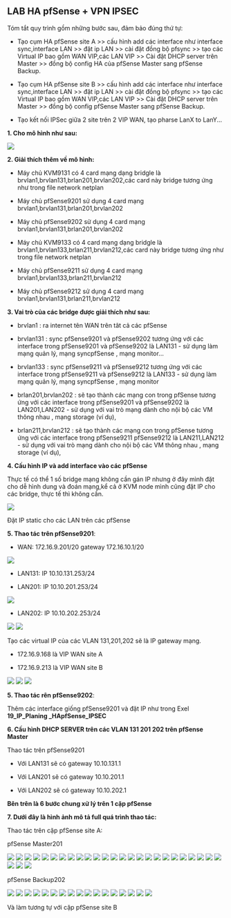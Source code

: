 ## LAB HA pfSense + VPN IPSEC

Tóm tắt quy trình gồm những bước sau, đảm bảo đúng thứ tự:

  + Tạo cụm HA pfSense site A >> cấu hình add các interface như interface sync,interface LAN >>  đặt ip LAN >>  cài đặt đồng bộ pfsync >>  tạo các Virtual IP bao gồm WAN VIP,các LAN VIP >> Cài đặt DHCP server trên Master >> đồng bộ config HA của pfSense Master sang pfSense Backup.

  + Tạo cụm HA pfSense site B >> cấu hình add các interface như interface sync,interface LAN >>  đặt ip LAN >>  cài đặt đồng bộ pfsync >>  tạo các Virtual IP bao gồm WAN VIP,các LAN VIP >> Cài đặt DHCP server trên Master >> đồng bộ config pfSense Master sang pfSense Backup.

  + Tạo kết nối IPSec giữa 2 site trên 2 VIP WAN, tạo pharse LanX to LanY...

**1. Cho mô hình như sau:**

   <img src="pFsenseimages/Screenshot_347.png"> 

**2. Giải thích thêm về mô hình:**

  - Máy chủ KVM9131 có 4 card mạng dạng bridgle là brvlan1,brvlan131,brlan201,brvlan202,các card này bridge tương ứng như trong file network netplan

  - Máy chủ pfSense9201 sử dụng 4 card mạng brvlan1,brvlan131,brlan201,brvlan202

  - Máy chủ pfSense9202 sử dụng 4 card mạng brvlan1,brvlan131,brlan201,brvlan202

  - Máy chủ KVM9133 có 4 card mạng dạng bridgle là  brvlan1,brvlan133,brlan211,brvlan212,các card này bridge tương ứng như trong file network netplan

  - Máy chủ pfSense9211 sử dụng 4 card mạng brvlan1,brvlan133,brlan211,brvlan212

  - Máy chủ pfSense9212 sử dụng 4 card mạng brvlan1,brvlan131,brlan211,brvlan212

**3. Vai trò của các bridge được giải thích như sau:**

  - brvlan1 : ra internet tên WAN trên tât cả các pfSense

  - brvlan131 : sync pfSense9201 và pfSense9202 tương ứng với các interface trong pfSense9201 và pfSense9202 là LAN131 - sử dụng làm mạng quản lý, mạng syncpfSense , mạng monitor...

  - brvlan133 : sync pfSense9211 và pfSense9212 tương ứng với các interface trong pfSense9211 và pfSense9212 là LAN133 - sử dụng làm mạng quản lý, mạng syncpfSense , mạng monitor

  - brlan201,brvlan202 : sẽ tạo thành các mạng con trong pfSense tương ứng với các interface trong pfSense9201 và pfSense9202 là LAN201,LAN202 - sử dụng với vai trò mạng dành cho nội bộ các VM thông nhau , mạng storage (ví dụ),

  - brlan211,brvlan212 : sẽ tạo thành các mạng con trong pfSense tương ứng với các interface trong pfSense9211 pfSense9212 là LAN211,LAN212 - sử dụng với vai trò mạng dành cho nội bộ các VM thông nhau , mạng storage (ví dụ),

**4. Cấu hình IP và add interface vào các pfSense**

Thực tế có thể 1 số bridge mạng không cần gán IP nhưng ở đây mình đặt cho dễ hình dung và đoán mạng,kể cả ở KVM node mình cũng đặt IP cho các bridge, thực tế thì không cần.

   <img src="pFsenseimages/Screenshot_257.png"> 

Đặt IP static cho các LAN trên các pfSense

**5. Thao tác trên pfSense9201**: 

  + WAN: 172.16.9.201/20 gateway 172.16.10.1/20

<img src="pFsenseimages/Screenshot_258.png"> 

  + LAN131: IP 10.10.131.253/24

  + LAN201: IP 10.10.201.253/24

<img src="pFsenseimages/Screenshot_259.png">

  + LAN202: IP 10.10.202.253/24

<img src="pFsenseimages/Screenshot_260.png"> 

<img src="pFsenseimages/Screenshot_274.png"> 

Tạo các virtual IP của các VLAN 131,201,202 sẽ là IP gateway mạng.

  + 172.16.9.168 là VIP WAN site A

  + 172.16.9.213 là VIP WAN site B

<img src="pFsenseimages/Screenshot_274.png"> 

   <img src="pFsenseimages/Screenshot_262.png"> 

   <img src="pFsenseimages/Screenshot_273.png"> 

**5. Thao tác rên pfSense9202**: 

Thêm các interface giống pfSense9201 và đặt IP như trong Exel **19_IP_Planing _HApfSense_IPSEC** 
 

**6. Cấu hình DHCP SERVER trên các VLAN 131 201 202 trên pfSense Master**

Thao tác trên pfSense9201

  + Với LAN131 sẽ có gateway 10.10.131.1

  + Với LAN201 sẽ có gateway 10.10.201.1

  + Với LAN202 sẽ có gateway 10.10.202.1


**Bên trên là 6 bước chung xử lý trên 1 cặp pfSense**


**7. Dưới đây là hình ảnh mô tả full quá trình thao tác:**

Thao tác trên cặp pfSense site A:

pfSense Master201

   <img src="pFsenseimages/Screenshot_291.png"> 
   <img src="pFsenseimages/Screenshot_292.png"> 
   <img src="pFsenseimages/Screenshot_293.png"> 
   <img src="pFsenseimages/Screenshot_294.png"> 
   <img src="pFsenseimages/Screenshot_295.png"> 
   <img src="pFsenseimages/Screenshot_296.png"> 
   <img src="pFsenseimages/Screenshot_297.png"> 
   <img src="pFsenseimages/Screenshot_298.png"> 
   <img src="pFsenseimages/Screenshot_299.png"> 
   <img src="pFsenseimages/Screenshot_300.png"> 
   <img src="pFsenseimages/Screenshot_301.png"> 
   <img src="pFsenseimages/Screenshot_302.png"> 
   <img src="pFsenseimages/Screenshot_303.png"> 
   <img src="pFsenseimages/Screenshot_304.png"> 
   <img src="pFsenseimages/Screenshot_305.png"> 
   <img src="pFsenseimages/Screenshot_306.png"> 
   <img src="pFsenseimages/Screenshot_307.png"> 
   <img src="pFsenseimages/Screenshot_308.png"> 
   <img src="pFsenseimages/Screenshot_309.png"> 
   <img src="pFsenseimages/Screenshot_310.png"> 
   <img src="pFsenseimages/Screenshot_311.png">
   <img src="pFsenseimages/Screenshot_329.png">
   <img src="pFsenseimages/Screenshot_330.png">
   <img src="pFsenseimages/Screenshot_331.png">
   <img src="pFsenseimages/Screenshot_332.png">
   <img src="pFsenseimages/Screenshot_333.png">
   <img src="pFsenseimages/Screenshot_334.png">
   <img src="pFsenseimages/Screenshot_335.png">

pfSense Backup202

   <img src="pFsenseimages/Screenshot_312.png"> 
   <img src="pFsenseimages/Screenshot_313.png">
   <img src="pFsenseimages/Screenshot_314.png"> 
   <img src="pFsenseimages/Screenshot_315.png">
   <img src="pFsenseimages/Screenshot_316.png"> 
   <img src="pFsenseimages/Screenshot_317.png">
   <img src="pFsenseimages/Screenshot_318.png"> 
   <img src="pFsenseimages/Screenshot_319.png">
   <img src="pFsenseimages/Screenshot_320.png"> 
   <img src="pFsenseimages/Screenshot_321.png">
   <img src="pFsenseimages/Screenshot_322.png"> 
   <img src="pFsenseimages/Screenshot_323.png">
   <img src="pFsenseimages/Screenshot_324.png"> 
   <img src="pFsenseimages/Screenshot_325.png">
   <img src="pFsenseimages/Screenshot_326.png"> 
   <img src="pFsenseimages/Screenshot_327.png">
   <img src="pFsenseimages/Screenshot_328.png"> 

Và làm tương tự với cặp pfSense site B







